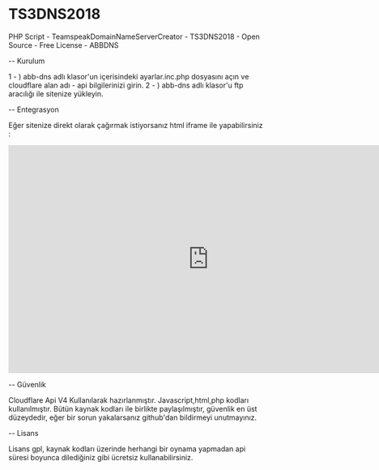# TS3DNS2018
PHP Script - TeamspeakDomainNameServerCreator - TS3DNS2018 - Open Source - Free License - ABBDNS

-- Kurulum

1 - ) abb-dns adlı klasor'un içerisindeki ayarlar.inc.php dosyasını açın ve cloudflare alan adı - api bilgilerinizi girin.
2 - ) abb-dns adlı klasor'u ftp aracılığı ile sitenize yükleyin.

-- Entegrasyon

Eğer sitenize direkt olarak çağırmak istiyorsanız html iframe ile yapabilirsiniz :

<iframe name="abbdns" src="http://yourdomainname.tld/abb-dns/index.php"  width="790" height="450" frameborder=0 scrolling=no></iframe>

-- Güvenlik

Cloudflare Api V4 Kullanılarak hazırlanmıştır. Javascript,html,php kodları kullanılmıştır. Bütün kaynak kodları ile birlikte paylaşılmıştır, güvenlik en üst düzeydedir, eğer bir sorun yakalarsanız github'dan bildirmeyi unutmayınız. 

-- Lisans 

Lisans gpl, kaynak kodları üzerinde herhangi bir oynama yapmadan api süresi boyunca dilediğiniz gibi ücretsiz kullanabilirsiniz.
